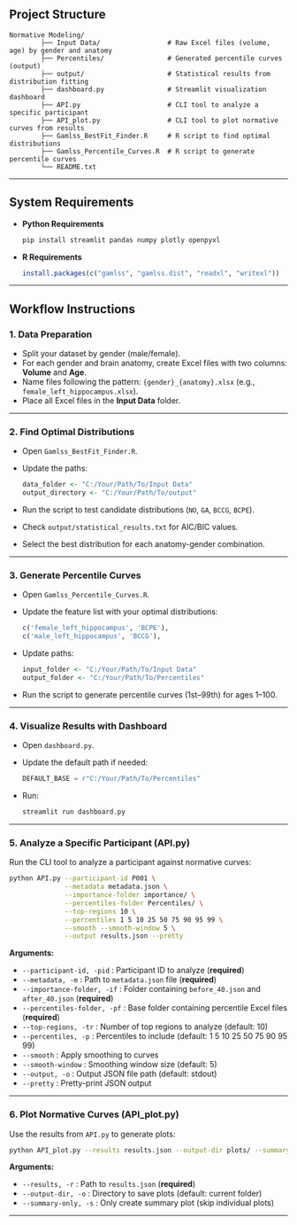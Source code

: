 
## Project Structure
```
Normative Modeling/  
        ├── Input Data/                 # Raw Excel files (volume, age) by gender and anatomy  
        ├── Percentiles/                # Generated percentile curves (output)  
        ├── output/                     # Statistical results from distribution fitting  
        ├── dashboard.py                # Streamlit visualization dashboard  
        ├── API.py                      # CLI tool to analyze a specific participant  
        ├── API_plot.py                 # CLI tool to plot normative curves from results  
        ├── Gamlss_BestFit_Finder.R     # R script to find optimal distributions  
        ├── Gamlss_Percentile_Curves.R  # R script to generate percentile curves  
        └── README.txt  
```
---

## System Requirements

- **Python Requirements**  
  ```bash
  pip install streamlit pandas numpy plotly openpyxl
   ```

* **R Requirements**

  ```r
  install.packages(c("gamlss", "gamlss.dist", "readxl", "writexl"))
  ```

---

## Workflow Instructions

### 1. Data Preparation

* Split your dataset by gender (male/female).
* For each gender and brain anatomy, create Excel files with two columns: **Volume** and **Age**.
* Name files following the pattern: `{gender}_{anatomy}.xlsx` (e.g., `female_left_hippocampus.xlsx`).
* Place all Excel files in the **Input Data** folder.

---

### 2. Find Optimal Distributions

* Open `Gamlss_BestFit_Finder.R`.
* Update the paths:

  ```r
  data_folder <- "C:/Your/Path/To/Input Data"
  output_directory <- "C:/Your/Path/To/output"
  ```
* Run the script to test candidate distributions (`NO`, `GA`, `BCCG`, `BCPE`).
* Check `output/statistical_results.txt` for AIC/BIC values.
* Select the best distribution for each anatomy-gender combination.

---

### 3. Generate Percentile Curves

* Open `Gamlss_Percentile_Curves.R`.
* Update the feature list with your optimal distributions:

  ```r
  c('female_left_hippocampus', 'BCPE'),
  c('male_left_hippocampus', 'BCCG'),
  ```
* Update paths:

  ```r
  input_folder <- "C:/Your/Path/To/Input Data"
  output_folder <- "C:/Your/Path/To/Percentiles"
  ```
* Run the script to generate percentile curves (1st–99th) for ages 1–100.

---

### 4. Visualize Results with Dashboard

* Open `dashboard.py`.
* Update the default path if needed:

  ```python
  DEFAULT_BASE = r"C:/Your/Path/To/Percentiles"
  ```
* Run:

  ```bash
  streamlit run dashboard.py
  ```

---

### 5. Analyze a Specific Participant (API.py)

Run the CLI tool to analyze a participant against normative curves:

```bash
python API.py --participant-id P001 \
              --metadata metadata.json \
              --importance-folder importance/ \
              --percentiles-folder Percentiles/ \
              --top-regions 10 \
              --percentiles 1 5 10 25 50 75 90 95 99 \
              --smooth --smooth-window 5 \
              --output results.json --pretty
```

**Arguments:**

* `--participant-id, -pid` : Participant ID to analyze (**required**)
* `--metadata, -m` : Path to `metadata.json` file (**required**)
* `--importance-folder, -if` : Folder containing `before_40.json` and `after_40.json` (**required**)
* `--percentiles-folder, -pf` : Base folder containing percentile Excel files (**required**)
* `--top-regions, -tr` : Number of top regions to analyze (default: 10)
* `--percentiles, -p` : Percentiles to include (default: 1 5 10 25 50 75 90 95 99)
* `--smooth` : Apply smoothing to curves
* `--smooth-window` : Smoothing window size (default: 5)
* `--output, -o` : Output JSON file path (default: stdout)
* `--pretty` : Pretty-print JSON output

---

### 6. Plot Normative Curves (API\_plot.py)

Use the results from `API.py` to generate plots:

```bash
python API_plot.py --results results.json --output-dir plots/ --summary-only
```

**Arguments:**

* `--results, -r` : Path to `results.json` (**required**)
* `--output-dir, -o` : Directory to save plots (default: current folder)
* `--summary-only, -s` : Only create summary plot (skip individual plots)

---

